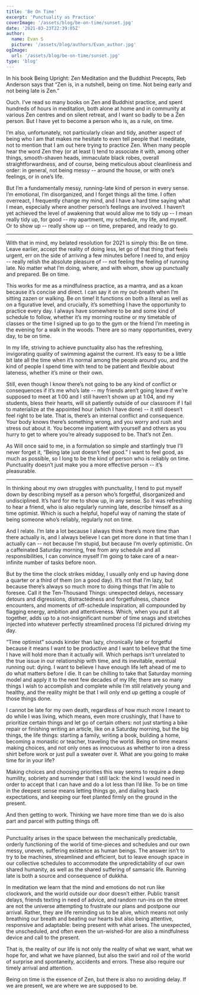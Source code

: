 ```yaml
---
title: 'Be On Time'
excerpt: 'Punctuality as Practice'
coverImage: '/assets/blog/be-on-time/sunset.jpg'
date: '2021-03-23T22:39:05Z'
author:
  name: Evan S
  picture: '/assets/blog/authors/Evan_author.jpg'
ogImage:
  url: '/assets/blog/be-on-time/sunset.jpg'
type: 'blog'
---
```


In his book Being Upright: Zen Meditation and the Buddhist Precepts, Reb Anderson says that “Zen is, in a nutshell, being on time. Not being early and not being late is Zen.” 

Ouch. I’ve read so many books on Zen and Buddhist practice, and spent hundreds of hours in meditation, both alone at home and in community at various Zen centres and on silent retreat, and I want so badly to be a Zen person. But I have yet to become a person who is, as a rule, on time. 

I’m also, unfortunately, not particularly clean and tidy, another aspect of being who I am that makes me hesitate to even tell people that I meditate, not to mention that I am out here trying to practice Zen. When many people hear the word Zen they (or at least I) tend to associate it with, among other things, smooth-shaven heads, immaculate black robes, overall straightforwardness, and of course, being meticulous about cleanliness and order: in general, not being messy -- around the house, or with one’s feelings, or in one’s life. 

But I’m a fundamentally messy, running-late kind of person in every sense. I’m emotional, I’m disorganized, and I forget things all the time. I often overreact, I frequently change my mind, and I have a hard time saying what I mean, especially where another person’s feelings are involved. I haven’t yet achieved the level of awakening that would allow me to tidy up -- I mean really tidy up, for good -- my apartment, my schedule, my life, and myself. Or to show up -- really show up -- on time, prepared, and ready to go.


* * * * *


With that in mind, my belated resolution for 2021 is simply this: Be on time. Leave earlier, accept the reality of doing less, let go of that thing that feels urgent, err on the side of arriving a few minutes before I need to, and enjoy -- really relish the absolute pleasure of -- not feeling the feeling of running late. No matter what I’m doing, where, and with whom, show up punctually and prepared. Be on time. 

This works for me as a mindfulness practice, as a mantra, and as a koan because it’s concise and direct. I can say it on my out-breath when I’m sitting zazen or walking. Be on time! It functions on both a literal as well as on a figurative level, and crucially, it’s something I have the opportunity to practice every day. I always have somewhere to be and some kind of schedule to follow, whether it’s my morning routine or my timetable of classes or the time I signed up to go to the gym or the friend I’m meeting in the evening for a walk in the woods. There are so many opportunities, every day, to be on time. 

In my life, striving to achieve punctuality also has the refreshing, invigorating quality of swimming against the current. It’s easy to be a little bit late all the time when it’s normal among the people around you, and the kind of people I spend time with tend to be patient and flexible about lateness, whether it’s mine or their own. 

Still, even though I know there’s not going to be any kind of conflict or consequences if it’s me who’s late -- my friends aren’t going leave if we’re supposed to meet at 1:00 and I still haven’t shown up at 1:04, and my students, bless their hearts, will sit patiently outside of our classroom if I fail to materialize at the appointed hour (which I have done) -- it still doesn’t feel right to be late. That is, there’s an internal conflict and consequence. Your body knows there’s something wrong, and you worry and rush and stress out about it. You become impatient with yourself and others as you hurry to get to where you’re already supposed to be. That’s not Zen. 

As Will once said to me, in a formulation so simple and startlingly true I’ll never forget it, “Being late just doesn’t feel good.” I want to feel good, as much as possible, so I long to be the kind of person who is reliably on time. Punctuality doesn’t just make you a more effective person -- it’s pleasurable.

* * * * *

In thinking about my own struggles with punctuality, I tend to put myself down by describing myself as a person who’s forgetful, disorganized and undisciplined. It’s hard for me to show up, in any sense. So it was refreshing to hear a friend, who is also regularly running late, describe himself as a time optimist. Which is such a helpful, hopeful way of naming the state of being someone who’s reliably, regularly not on time. 

And I relate. I’m late a lot because I always think there’s more time than there actually is, and I always believe I can get more done in that time than I actually can -- not because I’m stupid, but because I’m overly optimistic. On a caffeinated Saturday morning, free from any schedule and all responsibilities, I can convince myself I’m going to take care of a near-infinite number of tasks before noon. 

But by the time the clock strikes midday, I usually only end up having done a quarter or a third of them (on a good day). It’s not that I’m lazy, but because there’s always so much more to doing things that I’m able to foresee. Call it the Ten-Thousand Things: unexpected delays, necessary detours and digressions, distractedness and forgetfulness, chance encounters, and moments of off-schedule inspiration, all compounded by flagging energy, ambition and attentiveness. Which, when you put it all together, adds up to a not-insignificant number of time snags and stretches injected into whatever perfectly streamlined process I’d pictured driving my day.

“Time optimist” sounds kinder than lazy, chronically late or forgetful because it means I want to be productive and I want to believe that the time I have will hold more than it actually will. Which perhaps isn’t unrelated to the true issue in our relationship with time, and its inevitable, eventual running out: dying. I want to believe I have enough life left ahead of me to do what matters before I die. It can be chilling to take that Saturday morning model and apply it to the next few decades of my life; there are so many things I wish to accomplish and complete while I’m still relatively young and healthy, and the reality might be that I will only end up getting a couple of those things done. 

I cannot be late for my own death, regardless of how much more I meant to do while I was living, which means, even more crushingly, that I have to prioritize certain things and let go of certain others: not just starting a bike repair or finishing writing an article, like on a Saturday morning, but the big things, the life things: starting a family, writing a book, building a home, becoming a monastic or teacher, traveling the world. Being on time means making choices, and not only ones as innocuous as whether to iron a dress shirt before work or just pull a sweater over it. What are you going to make time for in your life?

Making choices and choosing priorities this way seems to require a deep humility, sobriety and surrender that I still lack: the kind I would need in order to accept that I can have and do a lot less than I’d like. To be on time in the deepest sense means letting things go, and dialing back expectations, and keeping our feet planted firmly on the ground in the present. 

And then getting to work. Thinking we have more time than we do is also part and parcel with putting things off.

* * * * *

Punctuality arises in the space between the mechanically predictable, orderly functioning of the world of time-pieces and schedules and our own messy, uneven, suffering existence as human beings. The answer isn’t to try to be machines, streamlined and efficient, but to leave enough space in our collective schedules to accommodate the unpredictability of our own shared humanity, as well as the shared suffering of samsaric life. Running late is both a source and consequence of dukkha.

In meditation we learn that the mind and emotions do not run like clockwork, and the world outside our door doesn’t either. Public transit delays, friends texting in need of advice, and random run-ins on the street are not the universe attempting to frustrate our plans and postpone our arrival. Rather, they are life reminding us to be alive, which means not only breathing our breath and beating our hearts but also being attentive, responsive and adaptable: being present with what arises. The unexpected, the unscheduled, and often even the un-wished-for are also a mindfulness device and call to the present. 

That is, the reality of our life is not only the reality of what we want, what we hope for, and what we have planned, but also the swirl and roil of the world of surprise and spontaneity, accidents and errors. These also require our timely arrival and attention. 

Being on time is the essence of Zen, but there is also no avoiding delay. If we are present, we are where we are supposed to be.



